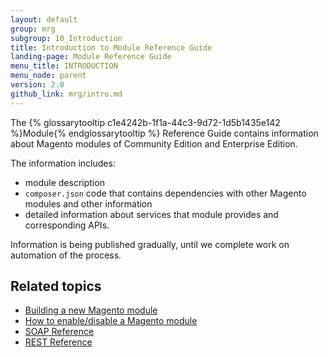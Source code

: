```yaml
---
layout: default
group: mrg
subgroup: 10_Introduction
title: Introduction to Module Reference Guide
landing-page: Module Reference Guide
menu_title: INTRODUCTION
menu_node: parent
version: 2.0
github_link: mrg/intro.md
---
```


The {% glossarytooltip c1e4242b-1f1a-44c3-9d72-1d5b1435e142 %}Module{% endglossarytooltip %} Reference Guide contains information about Magento modules of Community Edition and Enterprise Edition.

The information includes:

- module description
- `composer.json` code that contains dependencies with other Magento modules and other information
- detailed information about services that module provides and corresponding APIs.

Information is being published gradually, until we complete work on automation of the process.

<h2>Related topics</h2>

* <a href="{{site.gdeurl}}extension-dev-guide/bk-extension-dev-guide.html">Building a new Magento module</a>
* <a href="{{site.gdeurl}}extension-dev-guide/enable-module.html">How to enable/disable a Magento module</a>
* <a href="{{site.gdeurl}}soap/bk-soap.html">SOAP Reference</a>
* <a href="{{site.gdeurl}}rest/bk-rest.html">REST Reference</a>
